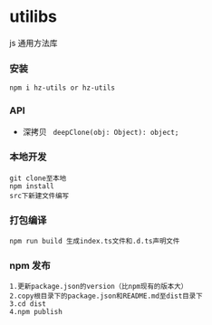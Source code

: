<!--
 * @Description: 
 * @Version: 1.0
 * @Author: zengxianghui
 * @Date: 2022-08-09 17:09:28
 * @LastEditors: zengxianghui1
 * @LastEditTime: 2022-08-10 08:18:03
-->
# utilibs

js 通用方法库

### 安装

`npm i hz-utils or hz-utils`

### API

- 深拷贝
  ` deepClone(obj: Object): object;`

### 本地开发

```
git clone至本地
npm install
src下新建文件编写
```

### 打包编译

```
npm run build 生成index.ts文件和.d.ts声明文件
```

### npm 发布

```
1.更新package.json的version（比npm现有的版本大）
2.copy根目录下的package.json和README.md至dist目录下
3.cd dist
4.npm publish
```